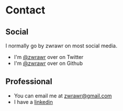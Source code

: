 [Twitter]: https://twitter.com/zwrawr
[GitHub]: https://github.com/zwrawr
[Email]: mailto:zwrawr@gmail.com?subject=Hello%20!%20:%20From%20zakwest.tech&body=Hey%20Zak,%0A%20%20%20%20%20%20%20%20I'm%20contacting%20to%20you%20to%20.%20.%20.
[linkedin]: linkedin.com/in/zakrawest

# Contact

## Social
I normally go by zwrawr on most social media.
* I'm [@zwrawr][Twitter] over on Twitter
* I'm [@zwrawr][Github] over on Github


## Professional
* You can email me at [zwrawr@gmail.com][Email]
* I have a [linkedin][linkedin]
